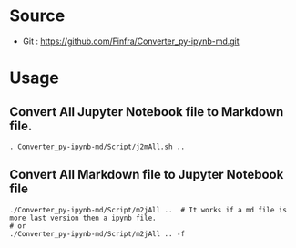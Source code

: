# Source 
* Git : https://github.com/Finfra/Converter_py-ipynb-md.git


# Usage
## Convert All Jupyter Notebook file to Markdown file.
```
. Converter_py-ipynb-md/Script/j2mAll.sh ..
```

## Convert All Markdown file to Jupyter Notebook file
```
./Converter_py-ipynb-md/Script/m2jAll ..  # It works if a md file is more last version then a ipynb file.
# or
./Converter_py-ipynb-md/Script/m2jAll .. -f
```

